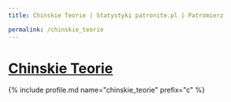 ```yaml
---
title: Chinskie Teorie | Statystyki patronite.pl | Patromierz

permalink: /chinskie_teorie
---
```


# [Chinskie Teorie](https://patronite.pl/chinskie_teorie)

{% include profile.md name="chinskie_teorie" prefix="c" %}
